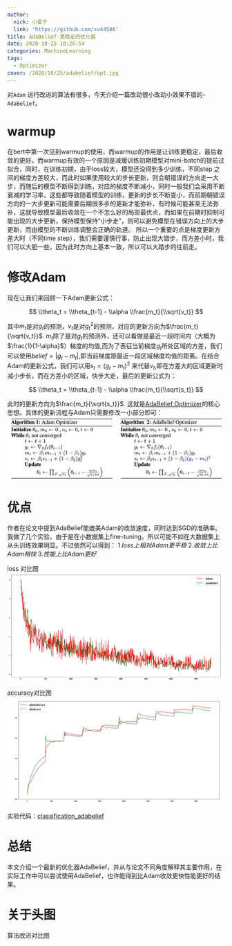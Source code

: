 ```yaml
---
author:
  nick: 小蛋子
  link: 'https://github.com/xv44586'
title: AdaBelief-更稳定的优化器
date: 2020-10-25 10:26:54
categories: MachineLearning
tags:
  - Optimizer 
cover: /2020/10/25/adabelief/opt.jpg
---
```

<!-- toc -->
对<code>Adam</code> 进行改进的算法有很多，今天介绍一篇改动很小改动小效果不错的-<code>AdaBelief</code>。

# warmup
在bert中第一次见到warmup的使用，而warmup的作用是让训练更稳定，最后收敛的更好。而warmup有效的一个原因是减缓训练初期模型对mini-batch的提前过拟合，同时，在训练初期，由于loss较大，模型还没得到多少训练，不同step 之间的梯度方差较大，而此时如果使用较大的步长更新，则会朝错误的方向走一大步，而随后的模型不断得到训练，对应的梯度不断减小，同时一般我们会采用不断衰减的学习率，这些都导致随着模型的训练，更新的步长不断变小，而前期朝错误方向的一大步更新可能需要后期很多步的更新才能弥补，有时候可能甚至无法弥补，这就导致模型最后收敛在一个不怎么好的局部最优点，而如果在前期时抑制可能出现的大步更新，保持模型保持“小步走”，则可以避免模型在错误方向上的大步更新，而由模型的不断训练调整会正确的轨道。
所以一个重要的点是梯度更新方差大时（不同time step），我们需要谨慎行事，防止出现大错步，而方差小时，我们可以大胆一些，因为此时方向上基本一致，所以可以大踏步的往前走。

# 修改Adam
现在让我们来回顾一下Adam更新公式：

$$
\\theta_t = \\theta_{t-1} - \\alpha \\frac{m_t}{\\sqrt{v_t}} 
$$

其中$m_t$是对$g_t$的预测，$v_t$是对$g_t^2$的预测，对应的更新方向为$\frac{m_t}{\sqrt{v_t}}$.
$m_t$除了是对$g_t$的预测外，还可以看做是最近一段时间内（大概为$\frac{1}{1-\alpha}$）梯度的均值,而为了表征当前梯度$g_t$所处区域的方差，我们可以使用$belief = \left | g_t - m_t\right |$,即当前梯度距最近一段区域梯度均值的距离。在结合Adam的更新公式，我们可以用$s_t = (g_t - m_t) ^ 2$ 来代替$v_t$,即在方差大的区域更新时减小步长，而在方差小的区域，快步大走，最后的更新公式为：

$$
\\theta_t = \\theta_{t-1} - \\alpha \\frac{m_t}{\\sqrt{s_t}} 
$$

此时的更新方向为$\frac{m_t}{\sqrt{s_t}}$.
这就是[AdaBelief Optimizer](https://arxiv.org/pdf/2010.07468.pdf)的核心思想。具体的更新流程与Adam只需要修改一小部分即可：
![](/2020/10/25/adabelief/opt.jpg)

# 优点
作者在论文中提到AdaBelief能媲美Adam的收敛速度，同时达到SGD的准确率。我做了几个实验，由于是在小数据集上fine-tuning，所以可能不如在大数据集上从头训练效果明显。不过依然可以得到：
1.*loss上相对Adam更平稳*
2.*收敛上比Adam稍快*
3.*性能上比Adam更好*

loss 对比图
![](/2020/10/25/adabelief/loss.png)

accuracy对比图
![](/2020/10/25/adabelief/acc.png)

实验代码：[classification_adabelief](https://github.com/xv44586/toolkit4nlp/blob/master/examples/classification_adabelief.py)

# 总结
本文介绍一个最新的优化器AdaBelief，并从与论文不同角度解释其主要作用，在实际工作中可以尝试使用AdaBelief，也许能得到比Adam收敛更快性能更好的结果。

# 关于头图
算法改进对比图